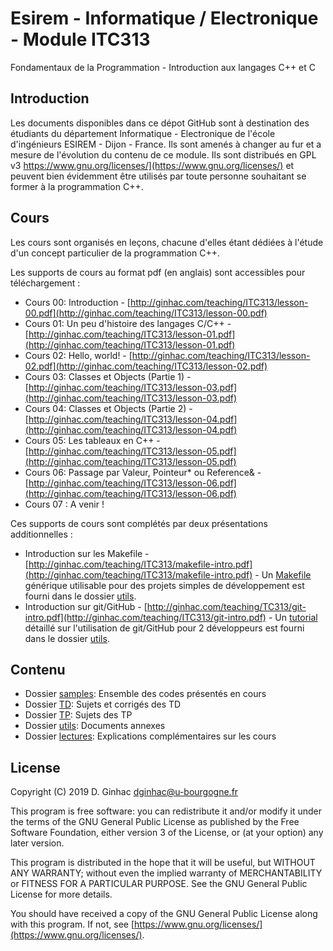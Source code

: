 # Esirem - Informatique / Electronique - Module ITC313
Fondamentaux de la Programmation - Introduction aux langages C++ et C

## Introduction

Les documents disponibles dans ce dépot GitHub sont à destination des étudiants du département Informatique - Electronique de l'école d'ingénieurs ESIREM - Dijon - France.
Ils sont amenés à changer au fur et a mesure de l'évolution du contenu de ce module. 
Ils sont distribués en GPL v3 https://www.gnu.org/licenses/](https://www.gnu.org/licenses/) et peuvent bien évidemment être utilisés par toute personne souhaitant se former à la programmation C++. 

## Cours
Les cours sont organisés en leçons, chacune d'elles étant dédiées à l'étude d'un concept particulier de la programmation C++.

Les supports de cours au format pdf (en anglais) sont accessibles pour téléchargement :

* Cours 00: Introduction - [http://ginhac.com/teaching/ITC313/lesson-00.pdf](http://ginhac.com/teaching/ITC313/lesson-00.pdf)
* Cours 01: Un peu d'histoire des langages C/C++ - [http://ginhac.com/teaching/ITC313/lesson-01.pdf](http://ginhac.com/teaching/ITC313/lesson-01.pdf)
* Cours 02: Hello, world! - [http://ginhac.com/teaching/ITC313/lesson-02.pdf](http://ginhac.com/teaching/ITC313/lesson-02.pdf)
* Cours 03: Classes et Objects (Partie 1) - [http://ginhac.com/teaching/ITC313/lesson-03.pdf](http://ginhac.com/teaching/ITC313/lesson-03.pdf)
* Cours 04: Classes et Objects (Partie 2) - [http://ginhac.com/teaching/ITC313/lesson-04.pdf](http://ginhac.com/teaching/ITC313/lesson-04.pdf)
* Cours 05: Les tableaux en C++ - [http://ginhac.com/teaching/ITC313/lesson-05.pdf](http://ginhac.com/teaching/ITC313/lesson-05.pdf)
* Cours 06: Passage par Valeur, Pointeur* ou Reference& - [http://ginhac.com/teaching/ITC313/lesson-06.pdf](http://ginhac.com/teaching/ITC313/lesson-06.pdf)
* Cours 07 : A venir !

Ces supports de cours sont complétés par deux présentations additionnelles : 

* Introduction sur les Makefile - 
[http://ginhac.com/teaching/ITC313/makefile-intro.pdf](http://ginhac.com/teaching/ITC313/makefile-intro.pdf) - Un [Makefile](utils/Makefile) générique utilisable pour des projets simples de développement est fourni dans le dossier [utils](utils).
* Introduction sur git/GitHub - [http://ginhac.com/teaching/TC313/git-intro.pdf](http://ginhac.com/teaching/ITC313/git-intro.pdf) - Un [tutorial](utils/github.md) détaillé sur l'utilisation de git/GitHub pour 2 développeurs est fourni dans le dossier [utils](utils).

## Contenu
* Dossier [samples](samples): Ensemble des codes présentés en cours
* Dossier [TD](TD): Sujets et corrigés des TD
* Dossier [TP](TP): Sujets des TP
* Dossier [utils](utils): Documents annexes
* Dossier [lectures](lectures): Explications complémentaires sur les cours

## License

Copyright (C) 2019  D. Ginhac [dginhac@u-bourgogne.fr](mailto:dginhac@u-bourgogne.fr)

This program is free software: you can redistribute it and/or modify
it under the terms of the GNU General Public License as published by
the Free Software Foundation, either version 3 of the License, or
(at your option) any later version.

This program is distributed in the hope that it will be useful,
but WITHOUT ANY WARRANTY; without even the implied warranty of
MERCHANTABILITY or FITNESS FOR A PARTICULAR PURPOSE.  See the
GNU General Public License for more details.

You should have received a copy of the GNU General Public License
along with this program.  If not, see [https://www.gnu.org/licenses/](https://www.gnu.org/licenses/).


